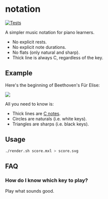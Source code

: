 
# notation

[![Tests](https://github.com/hoffa/notation/actions/workflows/build.yml/badge.svg)](https://github.com/hoffa/notation/actions/workflows/build.yml)

A simpler music notation for piano learners.

- No explicit rests.
- No explicit note durations.
- No flats (only natural and sharp).
- Thick line is always C, regardless of the key.

## Example

Here's the beginning of Beethoven's Für Elise:

![](https://raw.githubusercontent.com/hoffa/notation/main/media/example.svg)

All you need to know is:

- Thick lines are [C notes](https://en.wikipedia.org/wiki/C_(musical_note)).
- Circles are naturals (i.e. white keys).
- Triangles are sharps (i.e. black keys).

## Usage

```bash
./render.sh score.mxl > score.svg
```

## FAQ

### How do I know which key to play?

Play what sounds good.
